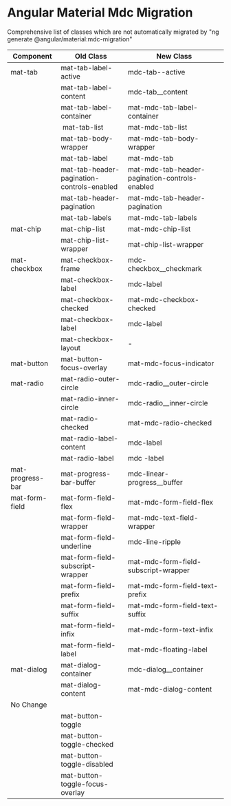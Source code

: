 # Angular Material Mdc Migration
Comprehensive list of classes which are not automatically  migrated by "ng generate @angular/material:mdc-migration"

| Component | Old Class | New Class |
| --- | --- | ---|
| mat-tab | mat-tab-label-active | mdc-tab--active|
||mat-tab-label-content	| mdc-tab__content |
||mat-tab-label-container	|mat-mdc-tab-label-container|
|| mat-tab-list |	mat-mdc-tab-list|
||mat-tab-body-wrapper |	mat-mdc-tab-body-wrapper|
||mat-tab-label|	mat-mdc-tab|
||mat-tab-header-pagination-controls-enabled |	mat-mdc-tab-header-pagination-controls-enabled|
||mat-tab-header-pagination	|mat-mdc-tab-header-pagination|
||mat-tab-labels	| mat-mdc-tab-labels|
|mat-chip|mat-chip-list	| mat-mdc-chip-list|
||mat-chip-list-wrapper |	mat-chip-list-wrapper|
|mat-checkbox|mat-checkbox-frame	| mdc-checkbox__checkmark|
||mat-checkbox-label|	mdc-label|
||mat-checkbox-checked	| mat-mdc-checkbox-checked|
||mat-checkbox-label|mdc-label|
||mat-checkbox-layout|-|
|mat-button|mat-button-focus-overlay|mat-mdc-focus-indicator|
|mat-radio|mat-radio-outer-circle	| mdc-radio__outer-circle|
||mat-radio-inner-circle	| mdc-radio__inner-circle|
||mat-radio-checked|	mat-mdc-radio-checked|
||mat-radio-label-content|	mdc-label|
||mat-radio-label|mdc -label|
|mat-progress-bar|mat-progress-bar-buffer |	mdc-linear-progress__buffer|
|mat-form-field|mat-form-field-flex | mat-mdc-form-field-flex|
||mat-form-field-wrapper	| mat-mdc-text-field-wrapper|
||mat-form-field-underline|	mdc-line-ripple|
||mat-form-field-subscript-wrapper	| mat-mdc-form-field-subscript-wrapper|
||mat-form-field-prefix	| mat-mdc-form-field-text-prefix|
||mat-form-field-suffix	| mat-mdc-form-field-text-suffix|
||mat-form-field-infix	| mat-mdc-form-text-infix|
||mat-form-field-label	| mat-mdc-floating-label|
|mat-dialog|mat-dialog-container	| mdc-dialog__container|
||mat-dialog-content	| mat-mdc-dialog-content|
|No Change|||
||mat-button-toggle||
||mat-button-toggle-checked||
||mat-button-toggle-disabled||
||mat-button-toggle-focus-overlay||


